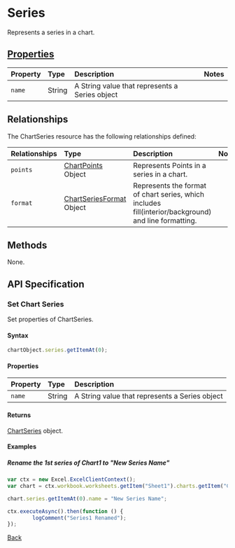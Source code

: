 # Series
Represents a series in a chart.

## [Properties](#set-chart-series)

| Property         | Type    |Description|Notes |
|:-----------------|:--------|:----------|:-----|
|`name`          |String|A String value that represents a Series object ||

## Relationships
The ChartSeries resource has the following relationships defined:

| Relationships    | Type    |Description|Notes |
|:-----------------|:--------|:----------|:-----|
| `points`          |[ChartPoints](chartPoints.md) Object | Represents Points in a series in a chart.
| `format`          |[ChartSeriesFormat](chartSeriesFormat.md) Object |  Represents the format of chart series, which includes fill(interior/background) and line formatting.

## Methods
None.

## API Specification
### Set Chart Series
Set properties of ChartSeries.

#### Syntax

```js
chartObject.series.getItemAt(0);
```

#### Properties

| Property         | Type    |Description|
|:-----------------|:--------|:----------|
|`name`          |String|A String value that represents a Series object |

#### Returns
[ChartSeries](chartSeries.md) object. 

#### Examples

##### Rename the 1st series of Chart1 to "New Series Name"

```js
var ctx = new Excel.ExcelClientContext();
var chart = ctx.workbook.worksheets.getItem("Sheet1").charts.getItem("Chart1");	

chart.series.getItemAt(0).name = "New Series Name";

ctx.executeAsync().then(function () {
		logComment("Series1 Renamed");
});
```
[Back](#properties)